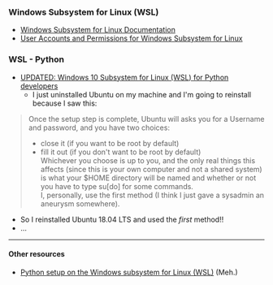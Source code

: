 ### Windows Subsystem for Linux (WSL)
- [Windows Subsystem for Linux Documentation](https://docs.microsoft.com/en-us/windows/wsl/about)
- [User Accounts and Permissions for Windows Subsystem for Linux](https://docs.microsoft.com/en-us/windows/wsl/user-support?redirectedfrom=MSDN)
### WSL - Python
- [UPDATED: Windows 10 Subsystem for Linux (WSL) for Python developers](https://www.betteridiot.tech/blog/pop/2019/9/updated-windows-10-subsystem-for-linux-wsl-for-python-developers)
  - I just uninstalled Ubuntu on my machine and I'm going to reinstall because I saw this:

> Once the setup step is complete, Ubuntu will asks you for a Username and password, and you have two choices:  
  > - close it (if you want to be root by default)  
  > - fill it out (if you don't want to be root by default)  
> Whichever you choose is up to you, and the only real things this affects (since this is your own computer and not a shared system) is what your $HOME directory will be named and whether or not you have to type su[do] for some commands.  
> I, personally, use the first method (I think I just gave a sysadmin an aneurysm somewhere).  

 - So I reinstalled Ubuntu 18.04 LTS and used the *first* method!!
 - ...
---
#### Other resources
- [Python setup on the Windows subsystem for Linux (WSL)](https://medium.com/@rhdzmota/python-development-on-the-windows-subsystem-for-linux-wsl-17a0fa1839d) (Meh.)
